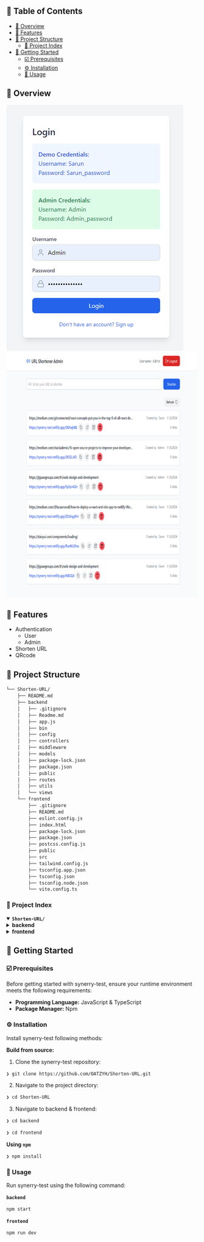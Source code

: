 ## 🔗 Table of Contents

- [📍 Overview](#-overview)
- [👾 Features](#-features)
- [📁 Project Structure](#-project-structure)
  - [📂 Project Index](#-project-index)
- [🚀 Getting Started](#-getting-started)
  - [☑️ Prerequisites](#-prerequisites)
  - [⚙️ Installation](#-installation)
  - [🤖 Usage](#🤖-usage)



## 📍 Overview

<img src="assets/authentication.png" alt="drawing" />
<img src="assets/dashboard.png" alt="drawing" height="643"/>



## 👾 Features

- Authentication
  - User
  - Admin
- Shorten URL
- QRcode


## 📁 Project Structure

```sh
└── Shorten-URL/
    ├── README.md
    ├── backend
    │   ├── .gitignore
    │   ├── Readme.md
    │   ├── app.js
    │   ├── bin
    │   ├── config
    │   ├── controllers
    │   ├── middleware
    │   ├── models
    │   ├── package-lock.json
    │   ├── package.json
    │   ├── public
    │   ├── routes
    │   ├── utils
    │   └── views
    └── frontend
        ├── .gitignore
        ├── README.md
        ├── eslint.config.js
        ├── index.html
        ├── package-lock.json
        ├── package.json
        ├── postcss.config.js
        ├── public
        ├── src
        ├── tailwind.config.js
        ├── tsconfig.app.json
        ├── tsconfig.json
        ├── tsconfig.node.json
        └── vite.config.ts
```


### 📂 Project Index
<details open>
	<summary><b><code>Shorten-URL/</code></b></summary>
	<details> <!-- backend Submodule -->
		<summary><b>backend</b></summary>
		<blockquote>
			<table>
			<tr>
				<td><b><a href='https://github.com/OATZYH/synerry-test/blob/master/backend/app.js'>app.js</a></b></td>
				<td><code>❯ REPLACE-ME</code></td>
			</tr>
			<tr>
				<td><b><a href='https://github.com/OATZYH/synerry-test/blob/master/backend/package-lock.json'>package-lock.json</a></b></td>
				<td><code>❯ REPLACE-ME</code></td>
			</tr>
			<tr>
				<td><b><a href='https://github.com/OATZYH/synerry-test/blob/master/backend/package.json'>package.json</a></b></td>
				<td><code>❯ REPLACE-ME</code></td>
			</tr>
			</table>
			<details>
				<summary><b>config</b></summary>
				<blockquote>
					<table>
					<tr>
						<td><b><a href='https://github.com/OATZYH/synerry-test/blob/master/backend/config/passport.js'>passport.js</a></b></td>
						<td><code>❯ REPLACE-ME</code></td>
					</tr>
					<tr>
						<td><b><a href='https://github.com/OATZYH/synerry-test/blob/master/backend/config/db.js'>db.js</a></b></td>
						<td><code>❯ REPLACE-ME</code></td>
					</tr>
					</table>
				</blockquote>
			</details>
			<details>
				<summary><b>controllers</b></summary>
				<blockquote>
					<table>
					<tr>
						<td><b><a href='https://github.com/OATZYH/synerry-test/blob/master/backend/controllers/authController.js'>authController.js</a></b></td>
						<td><code>❯ REPLACE-ME</code></td>
					</tr>
					<tr>
						<td><b><a href='https://github.com/OATZYH/synerry-test/blob/master/backend/controllers/urlController.js'>urlController.js</a></b></td>
						<td><code>❯ REPLACE-ME</code></td>
					</tr>
					</table>
				</blockquote>
			</details>
			<details>
				<summary><b>bin</b></summary>
				<blockquote>
					<table>
					<tr>
						<td><b><a href='https://github.com/OATZYH/synerry-test/blob/master/backend/bin/www'>www</a></b></td>
						<td><code>❯ REPLACE-ME</code></td>
					</tr>
					</table>
				</blockquote>
			</details>
			<details>
				<summary><b>models</b></summary>
				<blockquote>
					<table>
					<tr>
						<td><b><a href='https://github.com/OATZYH/synerry-test/blob/master/backend/models/URL.js'>URL.js</a></b></td>
						<td><code>❯ REPLACE-ME</code></td>
					</tr>
					<tr>
						<td><b><a href='https://github.com/OATZYH/synerry-test/blob/master/backend/models/User.js'>User.js</a></b></td>
						<td><code>❯ REPLACE-ME</code></td>
					</tr>
					</table>
				</blockquote>
			</details>
			<details>
				<summary><b>views</b></summary>
				<blockquote>
					<table>
					<tr>
						<td><b><a href='https://github.com/OATZYH/synerry-test/blob/master/backend/views/error.jade'>error.jade</a></b></td>
						<td><code>❯ REPLACE-ME</code></td>
					</tr>
					<tr>
						<td><b><a href='https://github.com/OATZYH/synerry-test/blob/master/backend/views/layout.jade'>layout.jade</a></b></td>
						<td><code>❯ REPLACE-ME</code></td>
					</tr>
					<tr>
						<td><b><a href='https://github.com/OATZYH/synerry-test/blob/master/backend/views/index.jade'>index.jade</a></b></td>
						<td><code>❯ REPLACE-ME</code></td>
					</tr>
					</table>
				</blockquote>
			</details>
			<details>
				<summary><b>routes</b></summary>
				<blockquote>
					<table>
					<tr>
						<td><b><a href='https://github.com/OATZYH/synerry-test/blob/master/backend/routes/url.js'>url.js</a></b></td>
						<td><code>❯ REPLACE-ME</code></td>
					</tr>
					<tr>
						<td><b><a href='https://github.com/OATZYH/synerry-test/blob/master/backend/routes/index.js'>index.js</a></b></td>
						<td><code>❯ REPLACE-ME</code></td>
					</tr>
					<tr>
						<td><b><a href='https://github.com/OATZYH/synerry-test/blob/master/backend/routes/auth.js'>auth.js</a></b></td>
						<td><code>❯ REPLACE-ME</code></td>
					</tr>
					<tr>
						<td><b><a href='https://github.com/OATZYH/synerry-test/blob/master/backend/routes/users.js'>users.js</a></b></td>
						<td><code>❯ REPLACE-ME</code></td>
					</tr>
					</table>
				</blockquote>
			</details>
			<details>
				<summary><b>utils</b></summary>
				<blockquote>
					<table>
					<tr>
						<td><b><a href='https://github.com/OATZYH/synerry-test/blob/master/backend/utils/encoding.js'>encoding.js</a></b></td>
						<td><code>❯ REPLACE-ME</code></td>
					</tr>
					</table>
				</blockquote>
			</details>
			<details>
				<summary><b>public</b></summary>
				<blockquote>
					<details>
						<summary><b>stylesheets</b></summary>
						<blockquote>
							<table>
							<tr>
								<td><b><a href='https://github.com/OATZYH/synerry-test/blob/master/backend/public/stylesheets/style.css'>style.css</a></b></td>
								<td><code>❯ REPLACE-ME</code></td>
							</tr>
							</table>
						</blockquote>
					</details>
				</blockquote>
			</details>
			<details>
				<summary><b>middleware</b></summary>
				<blockquote>
					<table>
					<tr>
						<td><b><a href='https://github.com/OATZYH/synerry-test/blob/master/backend/middleware/authMiddleware.js'>authMiddleware.js</a></b></td>
						<td><code>❯ REPLACE-ME</code></td>
					</tr>
					</table>
				</blockquote>
			</details>
		</blockquote>
	</details>
	<details> <!-- frontend Submodule -->
		<summary><b>frontend</b></summary>
		<blockquote>
			<table>
			<tr>
				<td><b><a href='https://github.com/OATZYH/synerry-test/blob/master/frontend/postcss.config.js'>postcss.config.js</a></b></td>
				<td><code>❯ REPLACE-ME</code></td>
			</tr>
			<tr>
				<td><b><a href='https://github.com/OATZYH/synerry-test/blob/master/frontend/tsconfig.node.json'>tsconfig.node.json</a></b></td>
				<td><code>❯ REPLACE-ME</code></td>
			</tr>
			<tr>
				<td><b><a href='https://github.com/OATZYH/synerry-test/blob/master/frontend/package-lock.json'>package-lock.json</a></b></td>
				<td><code>❯ REPLACE-ME</code></td>
			</tr>
			<tr>
				<td><b><a href='https://github.com/OATZYH/synerry-test/blob/master/frontend/tsconfig.json'>tsconfig.json</a></b></td>
				<td><code>❯ REPLACE-ME</code></td>
			</tr>
			<tr>
				<td><b><a href='https://github.com/OATZYH/synerry-test/blob/master/frontend/tailwind.config.js'>tailwind.config.js</a></b></td>
				<td><code>❯ REPLACE-ME</code></td>
			</tr>
			<tr>
				<td><b><a href='https://github.com/OATZYH/synerry-test/blob/master/frontend/tsconfig.app.json'>tsconfig.app.json</a></b></td>
				<td><code>❯ REPLACE-ME</code></td>
			</tr>
			<tr>
				<td><b><a href='https://github.com/OATZYH/synerry-test/blob/master/frontend/package.json'>package.json</a></b></td>
				<td><code>❯ REPLACE-ME</code></td>
			</tr>
			<tr>
				<td><b><a href='https://github.com/OATZYH/synerry-test/blob/master/frontend/vite.config.ts'>vite.config.ts</a></b></td>
				<td><code>❯ REPLACE-ME</code></td>
			</tr>
			<tr>
				<td><b><a href='https://github.com/OATZYH/synerry-test/blob/master/frontend/index.html'>index.html</a></b></td>
				<td><code>❯ REPLACE-ME</code></td>
			</tr>
			<tr>
				<td><b><a href='https://github.com/OATZYH/synerry-test/blob/master/frontend/eslint.config.js'>eslint.config.js</a></b></td>
				<td><code>❯ REPLACE-ME</code></td>
			</tr>
			</table>
			<details>
				<summary><b>src</b></summary>
				<blockquote>
					<table>
					<tr>
						<td><b><a href='https://github.com/OATZYH/synerry-test/blob/master/frontend/src/types.ts'>types.ts</a></b></td>
						<td><code>❯ REPLACE-ME</code></td>
					</tr>
					<tr>
						<td><b><a href='https://github.com/OATZYH/synerry-test/blob/master/frontend/src/main.tsx'>main.tsx</a></b></td>
						<td><code>❯ REPLACE-ME</code></td>
					</tr>
					<tr>
						<td><b><a href='https://github.com/OATZYH/synerry-test/blob/master/frontend/src/index.css'>index.css</a></b></td>
						<td><code>❯ REPLACE-ME</code></td>
					</tr>
					<tr>
						<td><b><a href='https://github.com/OATZYH/synerry-test/blob/master/frontend/src/App.tsx'>App.tsx</a></b></td>
						<td><code>❯ REPLACE-ME</code></td>
					</tr>
					<tr>
						<td><b><a href='https://github.com/OATZYH/synerry-test/blob/master/frontend/src/vite-env.d.ts'>vite-env.d.ts</a></b></td>
						<td><code>❯ REPLACE-ME</code></td>
					</tr>
					</table>
					<details>
						<summary><b>contexts</b></summary>
						<blockquote>
							<table>
							<tr>
								<td><b><a href='https://github.com/OATZYH/synerry-test/blob/master/frontend/src/contexts/AuthContext.tsx'>AuthContext.tsx</a></b></td>
								<td><code>❯ REPLACE-ME</code></td>
							</tr>
							</table>
						</blockquote>
					</details>
					<details>
						<summary><b>components</b></summary>
						<blockquote>
							<table>
							<tr>
								<td><b><a href='https://github.com/OATZYH/synerry-test/blob/master/frontend/src/components/AdminProtectedRoute.tsx'>AdminProtectedRoute.tsx</a></b></td>
								<td><code>❯ REPLACE-ME</code></td>
							</tr>
							<tr>
								<td><b><a href='https://github.com/OATZYH/synerry-test/blob/master/frontend/src/components/URLShortener.tsx'>URLShortener.tsx</a></b></td>
								<td><code>❯ REPLACE-ME</code></td>
							</tr>
							<tr>
								<td><b><a href='https://github.com/OATZYH/synerry-test/blob/master/frontend/src/components/URLAdminList.tsx'>URLAdminList.tsx</a></b></td>
								<td><code>❯ REPLACE-ME</code></td>
							</tr>
							<tr>
								<td><b><a href='https://github.com/OATZYH/synerry-test/blob/master/frontend/src/components/RedirectIfAuth.tsx'>RedirectIfAuth.tsx</a></b></td>
								<td><code>❯ REPLACE-ME</code></td>
							</tr>
							<tr>
								<td><b><a href='https://github.com/OATZYH/synerry-test/blob/master/frontend/src/components/ProtectedRoute.tsx'>ProtectedRoute.tsx</a></b></td>
								<td><code>❯ REPLACE-ME</code></td>
							</tr>
							<tr>
								<td><b><a href='https://github.com/OATZYH/synerry-test/blob/master/frontend/src/components/AuthForm.tsx'>AuthForm.tsx</a></b></td>
								<td><code>❯ REPLACE-ME</code></td>
							</tr>
							<tr>
								<td><b><a href='https://github.com/OATZYH/synerry-test/blob/master/frontend/src/components/URLList.tsx'>URLList.tsx</a></b></td>
								<td><code>❯ REPLACE-ME</code></td>
							</tr>
							</table>
						</blockquote>
					</details>
					<details>
						<summary><b>pages</b></summary>
						<blockquote>
							<table>
							<tr>
								<td><b><a href='https://github.com/OATZYH/synerry-test/blob/master/frontend/src/pages/LoginPage.tsx'>LoginPage.tsx</a></b></td>
								<td><code>❯ REPLACE-ME</code></td>
							</tr>
							<tr>
								<td><b><a href='https://github.com/OATZYH/synerry-test/blob/master/frontend/src/pages/RedirectPage.tsx'>RedirectPage.tsx</a></b></td>
								<td><code>❯ REPLACE-ME</code></td>
							</tr>
							<tr>
								<td><b><a href='https://github.com/OATZYH/synerry-test/blob/master/frontend/src/pages/AdminPage.tsx'>AdminPage.tsx</a></b></td>
								<td><code>❯ REPLACE-ME</code></td>
							</tr>
							<tr>
								<td><b><a href='https://github.com/OATZYH/synerry-test/blob/master/frontend/src/pages/RegisterPage.tsx'>RegisterPage.tsx</a></b></td>
								<td><code>❯ REPLACE-ME</code></td>
							</tr>
							<tr>
								<td><b><a href='https://github.com/OATZYH/synerry-test/blob/master/frontend/src/pages/Dashboard.tsx'>Dashboard.tsx</a></b></td>
								<td><code>❯ REPLACE-ME</code></td>
							</tr>
							<tr>
								<td><b><a href='https://github.com/OATZYH/synerry-test/blob/master/frontend/src/pages/UnauthorizedPage.tsx'>UnauthorizedPage.tsx</a></b></td>
								<td><code>❯ REPLACE-ME</code></td>
							</tr>
							</table>
						</blockquote>
					</details>
					<details>
						<summary><b>utils</b></summary>
						<blockquote>
							<table>
							<tr>
								<td><b><a href='https://github.com/OATZYH/synerry-test/blob/master/frontend/src/utils/apiConnect.ts'>apiConnect.ts</a></b></td>
								<td><code>❯ REPLACE-ME</code></td>
							</tr>
							</table>
						</blockquote>
					</details>
				</blockquote>
			</details>
			<details>
				<summary><b>public</b></summary>
				<blockquote>
					<table>
					<tr>
						<td><b><a href='https://github.com/OATZYH/synerry-test/blob/master/frontend/public/_redirects'>_redirects</a></b></td>
						<td><code>❯ REPLACE-ME</code></td>
					</tr>
					</table>
				</blockquote>
			</details>
		</blockquote>
	</details>
</details>


## 🚀 Getting Started

### ☑️ Prerequisites

Before getting started with synerry-test, ensure your runtime environment meets the following requirements:

- **Programming Language:** JavaScript & TypeScript
- **Package Manager:** Npm


### ⚙️ Installation

Install synerry-test following methods:

**Build from source:**

1. Clone the synerry-test repository:
```sh
❯ git clone https://github.com/OATZYH/Shorten-URL.git
```

2. Navigate to the project directory:
```sh
❯ cd Shorten-URL
```

3. Navigate to backend & frontend:
```sh
❯ cd backend 
```
```sh
❯ cd frontend
```

**Using `npm`**

```sh
❯ npm install
```

### 🤖 Usage
Run synerry-test using the following command:

**`backend`**
```sh
npm start
```

**`frontend`**
```sh
npm run dev
```
